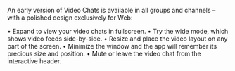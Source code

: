 An early version of Video Chats is available in all groups and channels – with a polished design exclusively for Web:

• Expand to view your video chats in fullscreen. 
• Try the wide mode, which shows video feeds side-by-side. 
• Resize and place the video layout on any part of the screen.
• Minimize the window and the app will remember its precious size and position. 
• Mute or leave the video chat from the interactive header.
